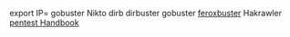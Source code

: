 export IP=
gobuster
Nikto
dirb
dirbuster
gobuster
[feroxbuster](https://github.com/epi052/feroxbuster)
Hakrawler
[pentest Handbook](https://github.com/LafiAlmutairi/Pentest-Handbook)